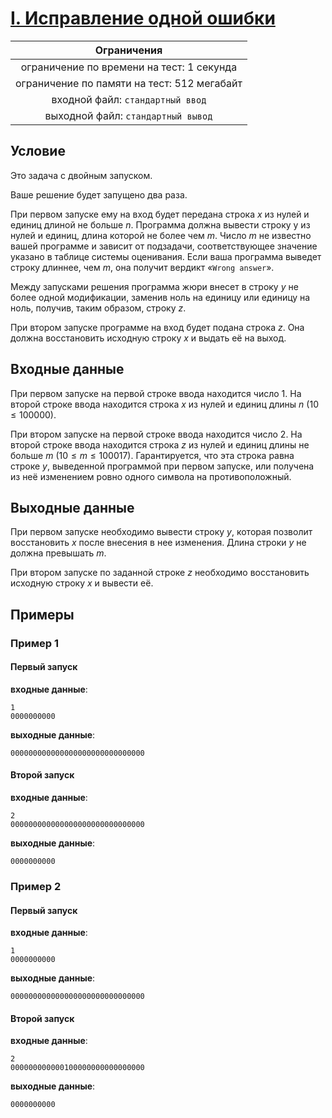 # [I. Исправление одной ошибки](I.java)

| Ограничения                                 |
|:-------------------------------------------:|
| ограничение по времени на тест: 1 секунда   |
| ограничение по памяти на тест: 512 мегабайт |
| входной файл: `стандартный ввод`            |
| выходной файл: `стандартный вывод`          |

## Условие

Это задача с двойным запуском.

Ваше решение будет запущено два раза.

При первом запуске ему на вход будет передана строка $x$ из нулей и единиц длиной не больше $n$. Программа должна вывести строку y из нулей и единиц, длина которой не более чем $m$. Число $m$ не известно вашей программе и зависит от подзадачи, соответствующее значение указано в таблице системы оценивания. Если ваша программа выведет строку длиннее, чем $m$, она получит вердикт «`Wrong answer`».

Между запусками решения программа жюри внесет в строку $y$ не более одной модификации, заменив ноль на единицу или единицу на ноль, получив, таким образом, строку $z$.

При втором запуске программе на вход будет подана строка $z$. Она должна восстановить исходную строку $x$ и выдать её на выход.

## Входные данные

При первом запуске на первой строке ввода находится число 1. На второй строке ввода находится строка $x$ из нулей и единиц длины $n$ $(10 \leqslant 100000)$.

При втором запуске на первой строке ввода находится число 2. На второй строке ввода находится строка $z$ из нулей и единиц длины не больше $m$ $(10 \leqslant m \leqslant 100017)$. Гарантируется, что эта строка равна строке $y$, выведенной программой при первом запуске, или получена из неё изменением ровно одного символа на противоположный.

## Выходные данные

При первом запуске необходимо вывести строку $y$, которая позволит восстановить $x$ после внесения в нее изменения. Длина строки $y$ не должна превышать $m$.

При втором запуске по заданной строке $z$ необходимо восстановить исходную строку $x$ и вывести её.

## Примеры

### Пример 1

#### Первый запуск

**входные данные**:

```text
1
0000000000
```

**выходные данные**:

```text
000000000000000000000000000000
```

#### Второй запуск

**входные данные**:

```text
2
000000000000000000000000000000
```

**выходные данные**:

```text
0000000000
```

### Пример 2

#### Первый запуск

**входные данные**:

```text
1
0000000000
```

**выходные данные**:

```text
000000000000000000000000000000
```

#### Второй запуск

**входные данные**:

```text
2
000000000000100000000000000000
```

**выходные данные**:

```text
0000000000
```
